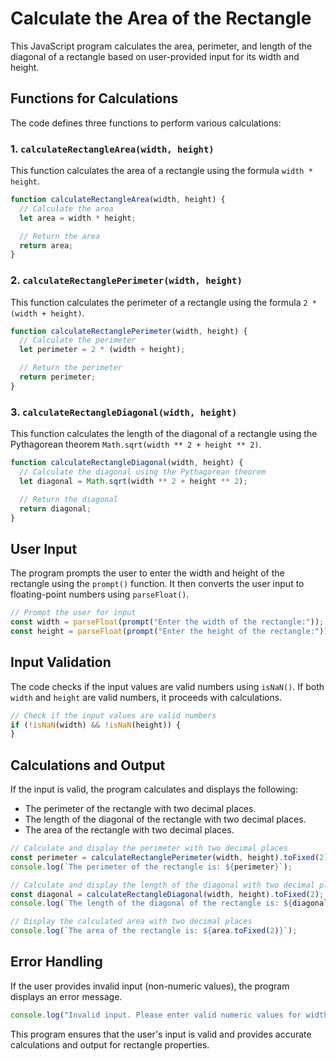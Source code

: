 # Calculate the Area of the Rectangle

This JavaScript program calculates the area, perimeter, and length of the diagonal of a rectangle based on user-provided input for its width and height.

## Functions for Calculations

The code defines three functions to perform various calculations:

### 1. `calculateRectangleArea(width, height)`

This function calculates the area of a rectangle using the formula `width * height`.

```javascript
function calculateRectangleArea(width, height) {
  // Calculate the area
  let area = width * height;

  // Return the area
  return area;
}
```

### 2. `calculateRectanglePerimeter(width, height)`

This function calculates the perimeter of a rectangle using the formula `2 * (width + height)`.

```javascript
function calculateRectanglePerimeter(width, height) {
  // Calculate the perimeter
  let perimeter = 2 * (width + height);

  // Return the perimeter
  return perimeter;
}
```

### 3. `calculateRectangleDiagonal(width, height)`

This function calculates the length of the diagonal of a rectangle using the Pythagorean theorem `Math.sqrt(width ** 2 + height ** 2)`.

```javascript
function calculateRectangleDiagonal(width, height) {
  // Calculate the diagonal using the Pythagorean theorem
  let diagonal = Math.sqrt(width ** 2 + height ** 2);

  // Return the diagonal
  return diagonal;
}
```

## User Input

The program prompts the user to enter the width and height of the rectangle using the `prompt()` function. It then converts the user input to floating-point numbers using `parseFloat()`.

```javascript
// Prompt the user for input
const width = parseFloat(prompt("Enter the width of the rectangle:"));
const height = parseFloat(prompt("Enter the height of the rectangle:"));
```

## Input Validation

The code checks if the input values are valid numbers using `isNaN()`. If both `width` and `height` are valid numbers, it proceeds with calculations.

```javascript
// Check if the input values are valid numbers
if (!isNaN(width) && !isNaN(height)) {
}
```

## Calculations and Output

If the input is valid, the program calculates and displays the following:

- The perimeter of the rectangle with two decimal places.
- The length of the diagonal of the rectangle with two decimal places.
- The area of the rectangle with two decimal places.

```javascript
// Calculate and display the perimeter with two decimal places
const perimeter = calculateRectanglePerimeter(width, height).toFixed(2);
console.log(`The perimeter of the rectangle is: ${perimeter}`);

// Calculate and display the length of the diagonal with two decimal places
const diagonal = calculateRectangleDiagonal(width, height).toFixed(2);
console.log(`The length of the diagonal of the rectangle is: ${diagonal}`);

// Display the calculated area with two decimal places
console.log(`The area of the rectangle is: ${area.toFixed(2)}`);
```

## Error Handling

If the user provides invalid input (non-numeric values), the program displays an error message.

```javascript
console.log("Invalid input. Please enter valid numeric values for width and height.");
```

This program ensures that the user's input is valid and provides accurate calculations and output for rectangle properties.
